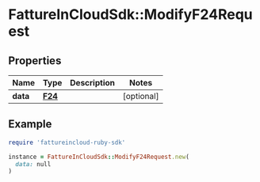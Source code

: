 # FattureInCloudSdk::ModifyF24Request

## Properties

| Name | Type | Description | Notes |
| ---- | ---- | ----------- | ----- |
| **data** | [**F24**](F24.md) |  | [optional] |

## Example

```ruby
require 'fattureincloud-ruby-sdk'

instance = FattureInCloudSdk::ModifyF24Request.new(
  data: null
)
```

